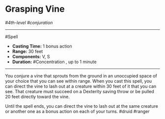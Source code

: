 # Grasping Vine
*#4th-level #conjuration*
___ 
#Spell
- **Casting Time:** 1 bonus action
- **Range:** 30 feet
- **Components:** V, S
- **Duration:** #Concentration , up to 1 minute
---
You conjure a vine that sprouts from the ground in an unoccupied space of your choice that you can see within range. When you cast this spell, you can direct the vine to lash out at a creature within 30 feet of it that you can see. That creature must succeed on a Dexterity saving throw or be pulled 20 feet directly toward the vine.

Until the spell ends, you can direct the vine to lash out at the same creature or another one as a bonus action on each of your turns.
#druid
#ranger